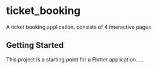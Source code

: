 # ticket_booking

A ticket booking application.
consists of 4 interactive pages

## Getting Started

This project is a starting point for a Flutter application.....

